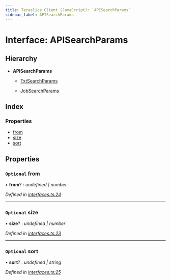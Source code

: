 ```yaml
---
title: Teraslice Client (JavaScript): `APISearchParams`
sidebar_label: APISearchParams
---
```


# Interface: APISearchParams

## Hierarchy

* **APISearchParams**

  * [TxtSearchParams](txtsearchparams.md)

  * [JobSearchParams](jobsearchparams.md)

## Index

### Properties

* [from](apisearchparams.md#optional-from)
* [size](apisearchparams.md#optional-size)
* [sort](apisearchparams.md#optional-sort)

## Properties

### `Optional` from

• **from**? : *undefined | number*

*Defined in [interfaces.ts:24](https://github.com/terascope/teraslice/blob/d2d877b60/packages/teraslice-client-js/src/interfaces.ts#L24)*

___

### `Optional` size

• **size**? : *undefined | number*

*Defined in [interfaces.ts:23](https://github.com/terascope/teraslice/blob/d2d877b60/packages/teraslice-client-js/src/interfaces.ts#L23)*

___

### `Optional` sort

• **sort**? : *undefined | string*

*Defined in [interfaces.ts:25](https://github.com/terascope/teraslice/blob/d2d877b60/packages/teraslice-client-js/src/interfaces.ts#L25)*
